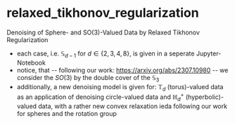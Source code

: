 # relaxed_tikhonov_regularization
Denoising of Sphere- and SO(3)-Valued Data by Relaxed Tikhonov Regularization

- each case, i.e. $\mathbb{S}_{d-1}$ for $d \in \{2,3,4,8\}$, is given in a seperate Jupyter-Notebook
- notice, that -- following our work: https://arxiv.org/abs/2307.10980 -- we consider the $SO(3)$ by the double cover of the $\mathbb{S}_3$ 
- additionally, a new denoising model is given for: $\mathbb{T}_d$ (torus)-valued data as an application of denoising circle-valued data and $\mathbb{H}_d^+$ (hyperbolic)-valued data, with a rather new convex relaxation ieda following our work for spheres and the rotation group
